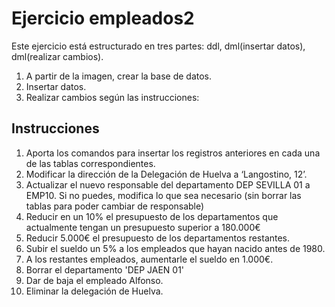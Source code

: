 # Ejercicio empleados2

Este ejercicio está estructurado en tres partes: ddl, dml(insertar datos), dml(realizar cambios).

1. A partir de la imagen, crear la base de datos.
2. Insertar datos.
3. Realizar cambios según las instrucciones:

## Instrucciones

1. Aporta los comandos para insertar los registros anteriores en cada una de las tablas correspondientes. 
2. Modificar la dirección de la Delegación de Huelva a ‘Langostino, 12’. 
3. Actualizar el nuevo responsable del departamento DEP SEVILLA 01 a EMP10. Si no puedes, modifica lo 
que sea necesario (sin borrar las tablas para poder cambiar de responsable) 
4. Reducir en un 10% el presupuesto de los departamentos que actualmente tengan un presupuesto 
superior a 180.000€ 
5. Reducir 5.000€ el presupuesto de los departamentos restantes. 
6. Subir el sueldo un 5% a los empleados que hayan nacido antes de 1980.  
7. A los restantes empleados, aumentarle el sueldo en 1.000€. 
8. Borrar el departamento 'DEP JAEN 01' 
9. Dar de baja el empleado Alfonso. 
10. Eliminar la delegación de Huelva.